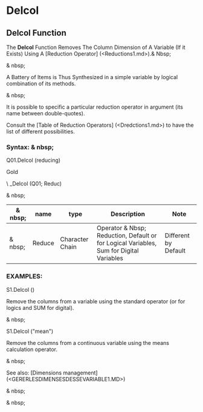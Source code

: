 # Delcol

## Delcol Function

The **Delcol** Function Removes The Column Dimension of A Variable (If it Exists) Using A [Reduction Operator] (<Reductions1.md>).& Nbsp;

& nbsp;

A Battery of Items is Thus Synthesized in a simple variable by logical combination of its methods.

& nbsp;

It is possible to specific a particular reduction operator in argument (its name between double-quotes).

Consult the [Table of Reduction Operators] (<Dredctions1.md>) to have the list of different possibilities.

### Syntax: & nbsp;

Q01.Delcol (reducing)

Gold

\ _Delcol (Q01; Reduc)

& nbsp;

| & nbsp; | **name** | **type** | **Description** | **Note** |
| --- | --- | --- | --- | --- |
| & nbsp; | Reduce | Character Chain | Operator & Nbsp; Reduction, Default or for Logical Variables, Sum for Digital Variables | Different by Default |

### EXAMPLES:

S1.Delcol ()

Remove the columns from a variable using the standard operator (or for logics and SUM for digital).

& nbsp;

S1.Delcol ("mean")

Remove the columns from a continuous variable using the means calculation operator.

& nbsp;

See also: [Dimensions management] (<GERERLESDIMENSESDESSEVARIABLE1.MD>)

& nbsp;

& nbsp;